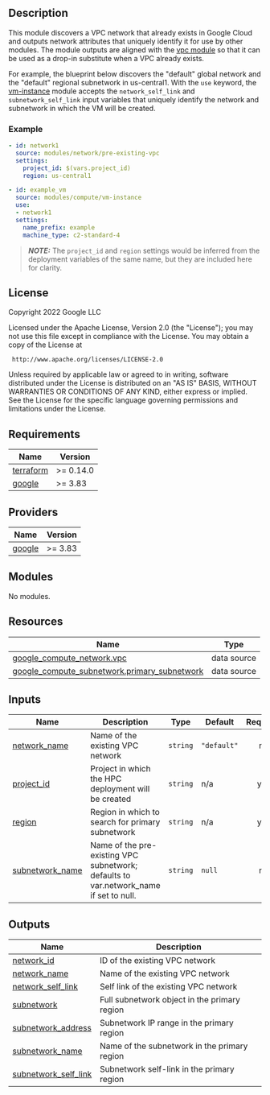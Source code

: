 ## Description

This module discovers a VPC network that already exists in Google Cloud and
outputs network attributes that uniquely identify it for use by other modules.
The module outputs are aligned with the [vpc module][vpc] so that it can be used
as a drop-in substitute when a VPC already exists.

For example, the blueprint below discovers the "default" global network and the
"default" regional subnetwork in us-central1. With the `use` keyword, the
[vm-instance] module accepts the `network_self_link` and `subnetwork_self_link`
input variables that uniquely identify the network and subnetwork in which the
VM will be created.

[vpc]: ../vpc/README.md
[vm-instance]: ../../compute/vm-instance/README.md

### Example

```yaml
- id: network1
  source: modules/network/pre-existing-vpc
  settings:
    project_id: $(vars.project_id)
    region: us-central1

- id: example_vm
  source: modules/compute/vm-instance
  use:
  - network1
  settings:
    name_prefix: example
    machine_type: c2-standard-4
```

> **_NOTE:_** The `project_id` and `region` settings would be inferred from the
> deployment variables of the same name, but they are included here for clarity.

## License

<!-- BEGINNING OF PRE-COMMIT-TERRAFORM DOCS HOOK -->
Copyright 2022 Google LLC

Licensed under the Apache License, Version 2.0 (the "License");
you may not use this file except in compliance with the License.
You may obtain a copy of the License at

     http://www.apache.org/licenses/LICENSE-2.0

Unless required by applicable law or agreed to in writing, software
distributed under the License is distributed on an "AS IS" BASIS,
WITHOUT WARRANTIES OR CONDITIONS OF ANY KIND, either express or implied.
See the License for the specific language governing permissions and
limitations under the License.

## Requirements

| Name | Version |
|------|---------|
| <a name="requirement_terraform"></a> [terraform](#requirement\_terraform) | >= 0.14.0 |
| <a name="requirement_google"></a> [google](#requirement\_google) | >= 3.83 |

## Providers

| Name | Version |
|------|---------|
| <a name="provider_google"></a> [google](#provider\_google) | >= 3.83 |

## Modules

No modules.

## Resources

| Name | Type |
|------|------|
| [google_compute_network.vpc](https://registry.terraform.io/providers/hashicorp/google/latest/docs/data-sources/compute_network) | data source |
| [google_compute_subnetwork.primary_subnetwork](https://registry.terraform.io/providers/hashicorp/google/latest/docs/data-sources/compute_subnetwork) | data source |

## Inputs

| Name | Description | Type | Default | Required |
|------|-------------|------|---------|:--------:|
| <a name="input_network_name"></a> [network\_name](#input\_network\_name) | Name of the existing VPC network | `string` | `"default"` | no |
| <a name="input_project_id"></a> [project\_id](#input\_project\_id) | Project in which the HPC deployment will be created | `string` | n/a | yes |
| <a name="input_region"></a> [region](#input\_region) | Region in which to search for primary subnetwork | `string` | n/a | yes |
| <a name="input_subnetwork_name"></a> [subnetwork\_name](#input\_subnetwork\_name) | Name of the pre-existing VPC subnetwork; defaults to var.network\_name if set to null. | `string` | `null` | no |

## Outputs

| Name | Description |
|------|-------------|
| <a name="output_network_id"></a> [network\_id](#output\_network\_id) | ID of the existing VPC network |
| <a name="output_network_name"></a> [network\_name](#output\_network\_name) | Name of the existing VPC network |
| <a name="output_network_self_link"></a> [network\_self\_link](#output\_network\_self\_link) | Self link of the existing VPC network |
| <a name="output_subnetwork"></a> [subnetwork](#output\_subnetwork) | Full subnetwork object in the primary region |
| <a name="output_subnetwork_address"></a> [subnetwork\_address](#output\_subnetwork\_address) | Subnetwork IP range in the primary region |
| <a name="output_subnetwork_name"></a> [subnetwork\_name](#output\_subnetwork\_name) | Name of the subnetwork in the primary region |
| <a name="output_subnetwork_self_link"></a> [subnetwork\_self\_link](#output\_subnetwork\_self\_link) | Subnetwork self-link in the primary region |
<!-- END OF PRE-COMMIT-TERRAFORM DOCS HOOK -->
